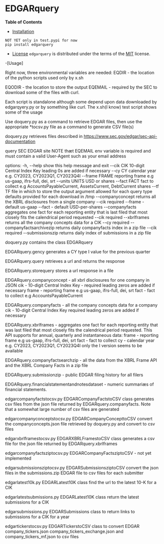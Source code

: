# EDGARquery

**Table of Contents**

- [Installation](#installation)
```console
NOT YET only in test.pypi for now
pip install edgarquery
```

- [License](#license)
`edgarquery` is distributed under the terms of the [MIT](https://spdx.org/licenses/MIT.html) license.

-[Usage]

Right now, three environmental variables are needed:
EQDIR   - the location of the python scripts used only by x.sh

EQODIR  - the location to store the output
EQEMAIL - required by the SEC to download some of the files with curl.

Each script is standalone although some depend upon data downloaded by 
edgarqyery.py or by something like curl. The x.sh(I know) test script
shows some of the usage

Use doquery.py as a command to retrieve EDGAR files, then use the
appropriate *tocsv.py file as a command to generate CSV file(s)

doquery.py retrieves files described in
https://www.sec.gov/edgar/sec-api-documentation

query SEC EDGAR site NOTE thæt EQEMAIL env variable is required and must
contain a valid User-Agent such as your email address

options:
  -h, --help            show this help message and exit
  --cik CIK             10-digit Central Index Key
                        leading 0s are added if necessary
  --cy CY               calendar year e.g. CY2023, CY2023Q1, CY2023Q4I
  --frame FRAME         reporting frame e.g us-gaap, ifrs-full, dei, srt
  --units UNITS         USD or shares
  --fact FACT           fact to collect e.g AccountsPayableCurrent,
                                            AssetsCurrent, DebtCurrent
                        shares
  --tf TF               file in which to store the output argument allowed for
                        each query type defaults provided for each download in
                        /tmp
  --companyconcept      returns all the XBRL disclosures from a single company
                        --cik required --frame - default us-gaap --fact -
                        default USD-per-shares
  --companyfacts        aggregates one fact for each reporting entity that is
                        last filed that most closely fits the calendrical
                        period requested --cik required
  --xbrlframes          returns all the company concepts data for a CIK --cy
                        required
  --companyfactsarchivezip
                        returns daily companyfacts index in a zip file --cik
                        required
  --submissionszip      returns daily index of submissions in a zip file

doquery.py contains the class EDGARquery

EDGARquery.gency generates a CY type I value for the previous quarter

EDGARquery.query retrieves a url and returns the response

EDGARquery.storequery stores a url response in a file 

EDGARquery.companyconcept - all xbrl disclosures for one company in JSON
         cik   - 10-digit Central Index Key - required
                 leading zeros are added if necessary
         frame - reporting frame e.g us-gaap, ifrs-full, dei, srt
         fact  - fact to collect e.g AccountsPayableCurrent

EDGARquery.companyfacts - all the company concepts data for a company
        cik - 10-digit Central Index Key required
                 leading zeros are added if necessary

EDGARquery.xbrlframes - aggregates one fact for each reporting entity that
         was last filed that most closely fits the
         calendrical period requested.
         This API supports for annual, quarterly and instantaneous data:
         frame - reporting frame e.g us-gaap, ifrs-full, dei, srt
         fact - fact to collect
         cy   - calendar year e.g. CY2023, CY2023Q1, CY2023Q4I
         only the I version seems to be available 

EDGARquery.companyfactsearchzip - all the data from the XBRL Frame API
            and the XBRL Company Facts in a zip file

EDGARquery.submissionzip -  public EDGAR filing history for all filers

EDGARquery.financialstatementandnotesdataset - numeric summariæs of financial
        statements. 

edgarcompanyfactstocsv.py
EDGARCompanyFactstoCSV class generates csv files from the json file
          returned by EDGARquery.companyfacts. Note that a somewhat
          large number of csv files are generated

edgarcompanyconceptstocsv.py
EDGARCompanyConcepttoCSV convert the companyconcepts.json file retrieved
by doquery.py and convert to csv files

edgarxbrlframestocsv.py
EDGARXBRLFramestoCSV class generates a csv file for the json file
          returned by EDGARquery.xbrlframes

edgarcompanyfactsziptocsv.py
EDGARCompanyFactsziptoCSV - not yet implemented

edgarsubmissionsziptocsv.py
EDGARSubmissionsziptoCSV convert the json files in the submissions.zip
EDGAR file to csv files for each submitter

edgarlatest10k.py
EDGARLatest10K class find the url to the latest 10-K for a CIK

edgarlatestsubmissions.py
EDGARLatest10K class return the latest submissions for a CIK

edgarsubmissions.py
EDGARSubmissions class to return links to submissions for a CIK for a year

edgartickerstocsv.py
EDGARTickerstoCSV class to convert EDGAR company_tickers.json
company_tickers_exchange.json and company_tickers_mf.json to csv files



